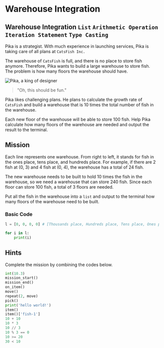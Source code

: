 # Warehouse Integration

## Warehouse Integration `List` `Arithmetic Operation` `Iteration Statement` `Type Casting`

Pika is a strategist. With much experience in launching services, Pika is taking care of all plans at `CatsFish Inc.`

The warehouse of `CatsFish` is full, and there is no place to store fish anymore. Therefore, Pika wants to build a large warehouse to store fish. The problem is how many floors the warehouse should have.

![Pika, a king of designer](./8.jpg)

> "Oh, this should be fun."

Pika likes challenging plans. He plans to calculate the growth rate of `CatsFish` and build a warehouse that is 10 times the total number of fish in the warehouse.

Each new floor of the warehouse will be able to store 100 fish. Help Pika calculate how many floors of the warehouse are needed and output the result to the terminal.

## Mission

Each line represents one warehouse. From right to left, it stands for fish in the ones place, tens place, and hundreds place. For example, if there are 2 fish at (0, 3) and 4 fish at (0, 4), the warehouse has a total of 24 fish.

The new warehouse needs to be built to hold 10 times the fish in the warehouse, so we need a warehouse that can store 240 fish. Since each floor can store 100 fish, a total of 3 floors are needed.

Put all the fish in the warehouse into a `list` and output to the terminal how many floors of the warehouse need to be built.


### Basic Code
```python
l = [0, 0, 0, 0] # [Thousands place, Hundreds place, Tens place, Ones place]
```

```python
for i in l:
    print(i)
```


## Hints
Complete the mission by combining the codes below.
```python
int(10.3)
mission_start()
mission_end()
on_item()
move()
repeat(2, move)
pick()
print('hello world!')
item()
item()['fish-1']
10 + 10
10 * 3
10 // 3
10 % 3 == 0
10 >= 20
30 < 10
```
